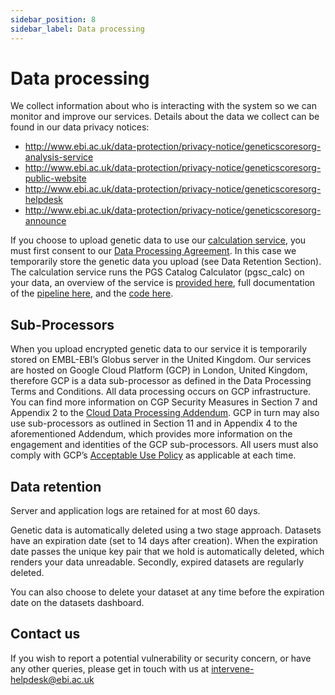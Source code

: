 ```yaml
---
sidebar_position: 8
sidebar_label: Data processing
---
```


# Data processing

We collect information about who is interacting with the system so we can monitor and improve our services. Details about the data we collect can be found in our data privacy notices:

* http://www.ebi.ac.uk/data-protection/privacy-notice/geneticscoresorg-analysis-service
* http://www.ebi.ac.uk/data-protection/privacy-notice/geneticscoresorg-public-website
* http://www.ebi.ac.uk/data-protection/privacy-notice/geneticscoresorg-helpdesk
* http://www.ebi.ac.uk/data-protection/privacy-notice/geneticscoresorg-announce


If you choose to upload genetic data to use our [calculation service](https://calculate.geneticscores.org), you must first consent to our [Data Processing Agreement](dpa.md). In this case we temporarily store the genetic data you upload (see Data Retention Section). The calculation service runs the PGS Catalog Calculator (pgsc_calc) on your data, an overview of the service is [provided here](https://docs.geneticscores.org), full documentation of the [pipeline here](https://pgsc-calc.readthedocs.io/en/latest/), and the [code here](https://github.com/pgscatalog/pgsc_calc?tab=readme-ov-file).

## Sub-Processors

When you upload encrypted genetic data to our service it is temporarily stored on EMBL-EBI’s Globus server in the United Kingdom. Our services are hosted on Google Cloud Platform (GCP) in London, United Kingdom, therefore GCP is a data sub-processor as defined in the Data Processing Terms and Conditions. All data processing occurs on GCP infrastructure. You can find more information on CGP Security Measures in Section 7 and Appendix 2 to the [Cloud Data Processing Addendum](https://cloud.google.com/terms/data-processing-addendum?hl=en). GCP in turn may also use sub-processors as outlined in Section 11 and in Appendix 4 to the aforementioned Addendum, which provides more information on the engagement and identities of the GCP sub-processors. All users must also comply with GCP’s [Acceptable Use Policy](https://cloud.google.com/terms/aup?hl=en) as applicable at each time.

## Data retention

Server and application logs are retained for at most 60 days.

Genetic data is automatically deleted using a two stage approach. Datasets have an expiration date (set to 14 days after creation). When the expiration date passes the unique key pair that we hold is automatically deleted, which renders your data unreadable.  Secondly, expired datasets are regularly deleted.

You can also choose to delete your dataset at any time before the expiration date on the datasets dashboard.


## Contact us

If you wish to report a potential vulnerability or security concern, or have any other queries, please get in touch with us at intervene-helpdesk@ebi.ac.uk